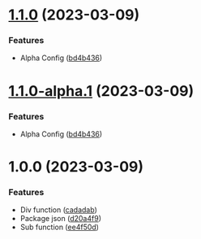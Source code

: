 # [1.1.0](https://github.com/riskers/fe-bootstrap-template/compare/v1.0.0...v1.1.0) (2023-03-09)


### Features

* Alpha Config ([bd4b436](https://github.com/riskers/fe-bootstrap-template/commit/bd4b436b1e38762fd2a9693a4c28086ecb4bdd2b))

# [1.1.0-alpha.1](https://github.com/riskers/fe-bootstrap-template/compare/v1.0.0...v1.1.0-alpha.1) (2023-03-09)


### Features

* Alpha Config ([bd4b436](https://github.com/riskers/fe-bootstrap-template/commit/bd4b436b1e38762fd2a9693a4c28086ecb4bdd2b))

# 1.0.0 (2023-03-09)


### Features

* Div function ([cadadab](https://github.com/riskers/fe-bootstrap-template/commit/cadadab4e854421b8e62524576dd6c429e60a037))
* Package json ([d20a4f9](https://github.com/riskers/fe-bootstrap-template/commit/d20a4f9481adedb589fe6dd8c10c430e86a37d4b))
* Sub function ([ee4f50d](https://github.com/riskers/fe-bootstrap-template/commit/ee4f50dfb150bf3cb0cc44eaa6e1306e40ae98da))
